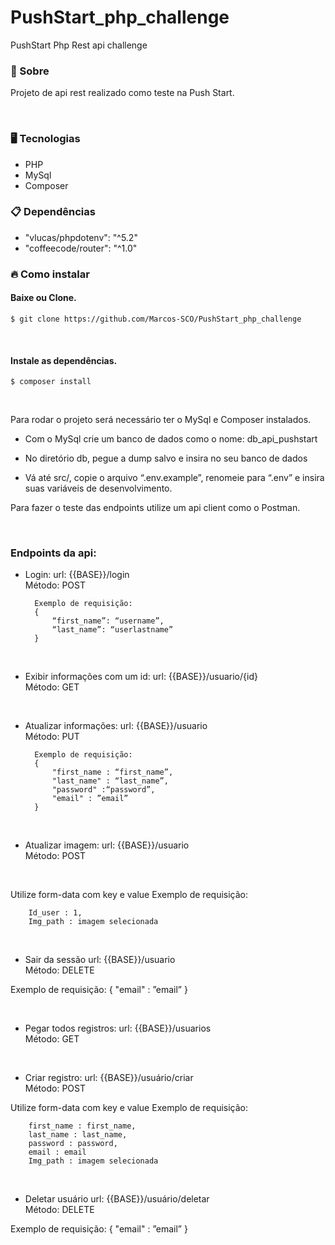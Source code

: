# PushStart_php_challenge
PushStart Php Rest api challenge 

### <p id='about'>📑 Sobre</p>

Projeto de api rest realizado como teste na Push Start.

<br/>

### <p id='tecnology'>🖥 Tecnologias</p>

<ul>
  <li>PHP</li>
  <li>MySql</li>
  <li>Composer</li>
</ul>


### <p id='dependencies'>📋 Dependências</p>

<ul>
  <li>"vlucas/phpdotenv": "^5.2"</li>
  <li>"coffeecode/router": "^1.0"</li>
</ul>


### <p id='install'>🔥 Como instalar</p>

#### Baixe ou Clone.

```shell
$ git clone https://github.com/Marcos-SCO/PushStart_php_challenge
```

<br/>

#### Instale as dependências.

```shell
$ composer install
```

<br>

Para rodar o projeto será necessário ter o MySql e Composer instalados.

- Com o MySql crie um banco de dados como o nome: db_api_pushstart

- No diretório db, pegue a dump salvo e insira no seu banco de dados

- Vá até src/, copie o arquivo “.env.example”, renomeie para “.env” e insira suas variáveis de desenvolvimento.

Para fazer o teste das endpoints utilize um api client como o Postman.

<br/>


### Endpoints da api:
    
- Login: 
url: {{BASE}}/login  
Método: POST

        Exemplo de requisição:
        {
            “first_name”: “username”, 
            “last_name”: “userlastname” 
        }

<br>

- Exibir informações com um id: 
url: {{BASE}}/usuario/{id}  
Método: GET

<br>

- Atualizar informações: 
url: {{BASE}}/usuario  
Método: PUT

        Exemplo de requisição:
        {
            "first_name : “first_name”,
            "last_name" : “last_name”,
            "password" :“password”,
            "email" : ”email” 
        }

<br>

- Atualizar imagem: 
url: {{BASE}}/usuario  
Método: POST

<br>

Utilize form-data com key e value
Exemplo de requisição:

        Id_user : 1,
        Img_path : imagem selecionada  

<br>

- Sair da sessão
url: {{BASE}}/usuario  
Método: DELETE

Exemplo de requisição:
        {
            "email" : ”email” 
        }

<br>

- Pegar todos registros:
url: {{BASE}}/usuarios  
Método: GET

<br>

- Criar registro: 
url: {{BASE}}/usuário/criar  
Método: POST

Utilize form-data com key e value
Exemplo de requisição:
       
        first_name : first_name,
        last_name : last_name,
        password : password,
        email : email 
        Img_path : imagem selecionada  

<br>

- Deletar usuário
url: {{BASE}}/usuário/deletar  
Método: DELETE

Exemplo de requisição:
{
    "email" : ”email” 
}
